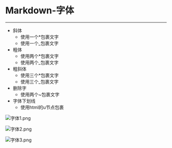 # Markdown-字体
***
+ 斜体  
    + 使用一个*包裹文字  
    + 使用一个_包裹文字  
+ 粗体  
    + 使用两个*包裹文字  
    + 使用两个_包裹文字  
+ 粗斜体  
    + 使用三个*包裹文字  
    + 使用三个_包裹文字  
+ 删除字  
    + 使用两个~包裹文字
+ 字体下划线
    + 使用html的u节点包裹

![字体1.png](https://github.com/520171/note/blob/master/Markdown/imgs/字体1.png)  

![字体2.png](https://github.com/520171/note/blob/master/Markdown/imgs/字体2.png)  

![字体3.png](https://github.com/520171/note/blob/master/Markdown/imgs/字体3.png)  

